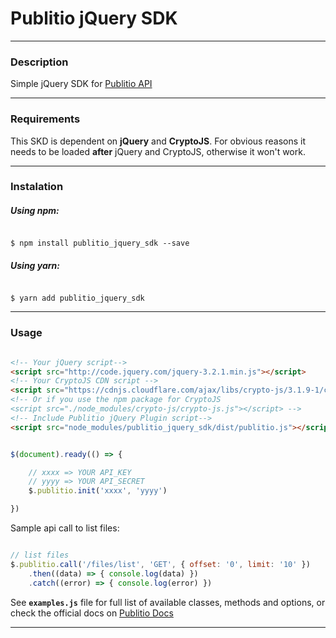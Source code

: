 
# Publitio jQuery SDK

---
### Description

Simple jQuery SDK for [Publitio API](https://publit.io/)

---

### Requirements

 This SKD is dependent on **jQuery** and **CryptoJS**.
 For obvious reasons it needs to be loaded **after** jQuery and CryptoJS, otherwise it won't work. 

---

### Instalation

##### Using npm: 

```shell

$ npm install publitio_jquery_sdk --save

```

##### Using yarn:

```

$ yarn add publitio_jquery_sdk

```

---
 
### Usage

```html

<!-- Your jQuery script-->
<script src="http://code.jquery.com/jquery-3.2.1.min.js"></script>
<!-- Your CryptoJS CDN script -->
<script src="https://cdnjs.cloudflare.com/ajax/libs/crypto-js/3.1.9-1/crypto-js.min.js"></script>
<!-- Or if you use the npm package for CryptoJS
<script src="./node_modules/crypto-js/crypto-js.js"></script> -->
<!-- Include Publitio jQuery Plugin script-->
<script src="node_modules/publitio_jquery_sdk/dist/publitio.js"></script>

```

```javascript

$(document).ready(() => {

	// xxxx => YOUR API_KEY
	// yyyy => YOUR API_SECRET
	$.publitio.init('xxxx', 'yyyy')

})
```

Sample api call to list files: 

```javascript

// list files
$.publitio.call('/files/list', 'GET', { offset: '0', limit: '10' })
	.then((data) => { console.log(data) })
    .catch((error) => { console.log(error) })

```

See **`examples.js`** file for full list of available classes, methods and options, or check the official docs on [Publitio Docs](https://www.publit.io)

---
